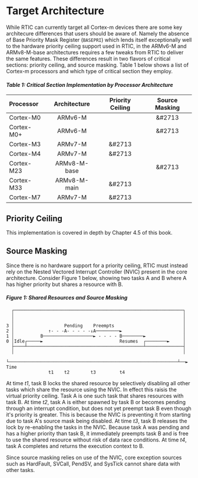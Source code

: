 # Target Architecture

While RTIC can currently target all Cortex-m devices there are some key architecure differences that 
users should be aware of. Namely the absence of Base Priority Mask Register (`BASEPRI`) which lends itself exceptionally well to the hardware priority ceiling support used in RTIC, in the
ARMv6-M and ARMv8-M-base architectures requires a few tweaks from RTIC to deliver the same 
features. These differences result in two flavors of critical sections: priority ceiling, and source 
masking. Table 1 below shows a list of Cortex-m processors and which type of critical section they 
employ.

#### *Table 1: Critical Section Implementation by Processor Architecture*

| Processor  | Architecture | Priority Ceiling | Source Masking |
| :--------- | :----------: | :--------------: | :------------: |
| Cortex-M0  | ARMv6-M      |                  |     &#2713     |
| Cortex-M0+ | ARMv6-M      |                  |     &#2713     |
| Cortex-M3  | ARMv7-M      |      &#2713      |                |
| Cortex-M4  | ARMv7-M      |      &#2713      |                |
| Cortex-M23 | ARMv8-M-base |                  |     &#2713     |
| Cortex-M33 | ARMv8-M-main |      &#2713      |                |
| Cortex-M7  | ARMv7-M      |      &#2713      |                |

## Priority Ceiling

This implementation is covered in depth by Chapter 4.5 of this book.

## Source Masking

Since there is no hardware support for a priority ceiling, RTIC must instead rely on the Nested 
Vectored Interrupt Controller (NVIC) present in the core architecture. Consider Figure 1 below, 
showing two tasks A and B where A has higher priority but shares a resource with B. 

#### *Figure 1: Shared Resources and Source Masking*

```text
  ┌────────────────────────────────────────────────────────────────┐
  │                                                                │
  │                                                                │
3 │                   Pending    Preempts                          │
2 │             ↑- - -A- - - - -↓A─────────►                       │
1 │          B───────────────────► - - - - B────────►              │
0 │Idle┌─────►                             Resumes  ┌────────►     │
  ├────┴────────────────────────────────────────────┴──────────────┤
  │                                                                │
  └────────────────────────────────────────────────────────────────┴──► Time
                t1    t2        t3         t4
```

At time *t1*, task B locks the shared resource by selectively disabling all other tasks which share 
the resource using the NVIC. In effect this raisis the virtual priority ceiling. Task A is one such
task that shares resources with task B. At time *t2*, task A is either spawned by task B or becomes 
pending through an interrupt condition, but does not yet preempt task B even though it's priority is 
greater. This is because the NVIC is preventing it from starting due to task A's source mask being 
disabled. At time *t3*, task B releases the lock by re-enabling the tasks in the NVIC. Because 
task A was pending and has a higher priority than task B, it immediately preempts task B and is 
free to use the shared resource without risk of data race conditions. At time *t4*, task A completes
and returns the execution context to B.

Since source masking relies on use of the NVIC, core exception sources such as HardFault, SVCall,
PendSV, and SysTick cannot share data with other tasks.
